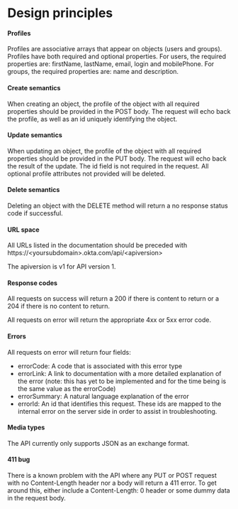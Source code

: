 # Design principles

#### Profiles

Profiles are associative arrays that appear on objects (users and groups).  Profiles have both required and optional properties.  For users, the required properties are: firstName, lastName, email, login and mobilePhone.  For groups, the required properties are: name and description.

#### Create semantics

When creating an object, the profile of the object with all required properties should be provided in the POST body.  The request will echo back the profile, as well as an id uniquely identifying the object.

#### Update semantics

When updating an object, the profile of the object with all required properties should be provided in the PUT body.  The request will echo back the result of the update.  The id field is not required in the request.  All optional profile attributes not provided will be deleted.

#### Delete semantics

Deleting an object with the DELETE method will return a no response status code if successful.

#### URL space

All URLs listed in the documentation should be preceded with https://&lt;yoursubdomain&gt;.okta.com/api/&lt;apiversion&gt;

The apiversion is v1 for API version 1.

#### Response codes

All requests on success will return a 200 if there is content to return or a 204 if there is no content to return.

All requests on error will return the appropriate 4xx or 5xx error code.

#### Errors

All requests on error will return four fields:

- errorCode: A code that is associated with this error type
- errorLink: A link to documentation with a more detailed explanation of the error (note: this has yet to be implemented and for the time being is the same value as the errorCode)
- errorSummary: A natural language explanation of the error
- errorId: An id that identifies this request.  These ids are mapped to the internal error on the server side in order to assist in troubleshooting. 

#### Media types

The API currently only supports JSON as an exchange format.

#### 411 bug

There is a known problem with the API where any PUT or POST request with no Content-Length header nor a body will return a 411 error.  To get around this, either include a Content-Length: 0 header or some dummy data in the request body.

